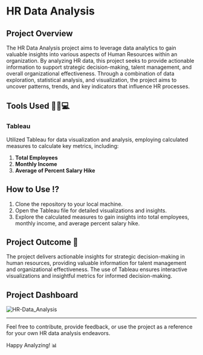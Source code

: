# HR Data Analysis

## Project Overview

The HR Data Analysis project aims to leverage data analytics to gain valuable insights into various aspects of Human Resources within an organization. By analyzing HR data, this project seeks to provide actionable information to support strategic decision-making, talent management, and overall organizational effectiveness. Through a combination of data exploration, statistical analysis, and visualization, the project aims to uncover patterns, trends, and key indicators that influence HR processes.

## Tools Used 🧑‍💻💻

### Tableau

Utilized Tableau for data visualization and analysis, employing calculated measures to calculate key metrics, including:

1. **Total Employees**
2. **Monthly Income**
3. **Average of Percent Salary Hike**

## How to Use ⁉️

1. Clone the repository to your local machine.
2. Open the Tableau file for detailed visualizations and insights.
3. Explore the calculated measures to gain insights into total employees, monthly income, and average percent salary hike.

## Project Outcome 🎯

The project delivers actionable insights for strategic decision-making in human resources, providing valuable information for talent management and organizational effectiveness. The use of Tableau ensures interactive visualizations and insightful metrics for informed decision-making.

## Project Dashboard

![HR-Data_Analysis](https://github.com/Raghad-El-Ghobashy/HR-Data-Analysis-Tableau/raw/main/Dashboard%201.png)

---

Feel free to contribute, provide feedback, or use the project as a reference for your own HR data analysis endeavors.

Happy Analyzing! 📊
